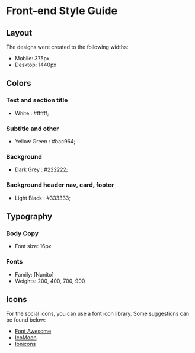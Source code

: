 # Front-end Style Guide

## Layout

The designs were created to the following widths:

- Mobile: 375px
- Desktop: 1440px

## Colors

### Text and section title

- White : #ffffff;

### Subtitle and other

- Yellow Green : #bac964;

### Background

- Dark Grey : #222222;

### Background header nav, card, footer

- Light Black : #333333;

## Typography

### Body Copy

- Font size: 16px

### Fonts

- Family: [Nunito]
- Weights: 200, 400, 700, 900

## Icons

For the social icons, you can use a font icon library. Some suggestions can be found below:

- [Font Awesome](https://fontawesome.com)
- [IcoMoon](https://icomoon.io)
- [Ionicons](https://ionicons.com)